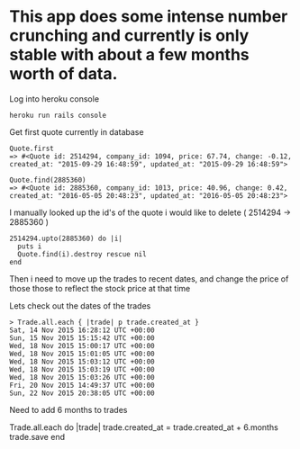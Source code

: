 # This app does some intense number crunching and currently is only stable with about a few months worth of data.


Log into heroku console

    heroku run rails console

Get first quote currently in database

    Quote.first
    => #<Quote id: 2514294, company_id: 1094, price: 67.74, change: -0.12, created_at: "2015-09-29 16:48:59", updated_at: "2015-09-29 16:48:59">

    Quote.find(2885360)
    => #<Quote id: 2885360, company_id: 1013, price: 40.96, change: 0.42, created_at: "2016-05-05 20:48:23", updated_at: "2016-05-05 20:48:23">


I manually looked up the id's of the quote i would like to delete ( 2514294 -> 2885360 )

    2514294.upto(2885360) do |i|
      puts i
      Quote.find(i).destroy rescue nil
    end


Then i need to move up the trades to recent dates, and change the price of those those to reflect the stock price at that time

Lets check out the dates of the trades

    > Trade.all.each { |trade| p trade.created_at }
    Sat, 14 Nov 2015 16:28:12 UTC +00:00
    Sun, 15 Nov 2015 15:15:42 UTC +00:00
    Wed, 18 Nov 2015 15:00:17 UTC +00:00
    Wed, 18 Nov 2015 15:01:05 UTC +00:00
    Wed, 18 Nov 2015 15:03:12 UTC +00:00
    Wed, 18 Nov 2015 15:03:19 UTC +00:00
    Wed, 18 Nov 2015 15:03:26 UTC +00:00
    Fri, 20 Nov 2015 14:49:37 UTC +00:00
    Sun, 22 Nov 2015 20:38:05 UTC +00:00

Need to add 6 months to trades


Trade.all.each do |trade|
   trade.created_at = trade.created_at + 6.months
   trade.save
end




